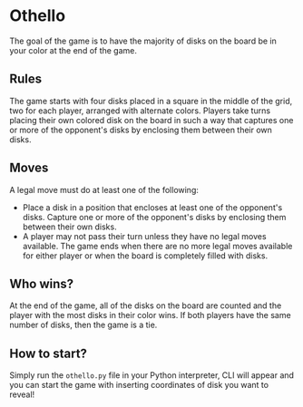 # Othello

The goal of the game is to have the majority of disks on the board be in your color at the end of the game.

## Rules

The game starts with four disks placed in a square in the middle of the grid, two for each player, arranged with alternate colors. Players take turns placing their own colored disk on the board in such a way that captures one or more of the opponent's disks by enclosing them between their own disks.

## Moves

A legal move must do at least one of the following:

- Place a disk in a position that encloses at least one of the opponent's disks.
Capture one or more of the opponent's disks by enclosing them between their own disks.
- A player may not pass their turn unless they have no legal moves available. The game ends when there are no more legal moves available for either player or when the board is completely filled with disks.


## Who wins?

At the end of the game, all of the disks on the board are counted and the player with the most disks in their color wins. If both players have the same number of disks, then the game is a tie.

## How to start?

Simply run the `othello.py` file in your Python interpreter, CLI will appear and you can start
the game with inserting coordinates of disk you want to reveal!

